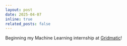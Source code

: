 ```yaml
---
layout: post
date: 2025-04-07
inline: true
related_posts: false
---
```


Beginning my Machine Learning internship at [Gridmatic](https://www.gridmatic.com/)! 